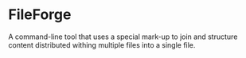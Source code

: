 # FileForge
A command-line tool that uses a special mark-up to join and structure content distributed withing multiple files into a single file.
